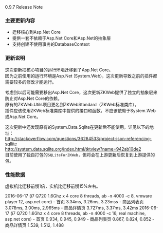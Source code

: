 ﻿0.9.7 Release Note

### 主要更新内容

- 迁移核心到Asp.Net Core
- 提供一套不依赖于Asp.Net Core和Asp.Net的抽象层
- 支持创建不使用事务的DatabaseContext

### 更新说明

这次更新把核心项目的运行环境迁移到了Asp.Net Core。<br/>
因为之前使用的运行环境是Asp.Net (System.Web)，这次更新导致之前的插件都需要较多的修改才能运行。<br/>

考虑到以后可能需要移出Asp.Net Core，这次更新ZKWeb提供了独立的抽象层来防止对Asp.Net Core的依赖。<br/>
原有的ZKWeb.Utils项目更名到ZKWebStandard（ZKWeb标准类库）。<br/>
插件应该使用ZKWeb标准类库中提供的接口和函数，不应该依赖于System.Web或Asp.Net Core。<br/>

这次更新中还发现原有的System.Data.Sqlite在更新后不能使用，详见以下的地址：<br/>
http://stackoverflow.com/questions/36284533/project-json-referencing-sqllite<br/>
http://system.data.sqlite.org/index.html/tktview?name=942ab10de2<br/>
目前使用了独自打包的`SQLiteForZKWeb`，但将会在上游更新后恢复到上游提供的包。<br/>

### 性能数据

虚拟机比迁移前慢1倍，实机比迁移前慢15%左右。

2016-06-17 (i7 Q720 1.6Ghz x 4 core 8 threads, ab -n 4000 -c 8, vmware player 12, asp.net core)
	- 首页 3.34ms, 3.26ms, 3.23mss
	- 商品列表页 3.078ms, 3.00ms, 2.965ms
	- 商品详情页 3.727ms, 3.37ms, 3.42ms
2016-06-17 (i7 Q720 1.6Ghz x 4 core 8 threads, ab -n 4000 -c 16, real machine, asp.net core)
	- 首页 0.934, 0.945, 0.949
	- 商品列表页 0.867, 0.824, 0.852
	- 商品详情页 1.539, 1.512, 1.488
